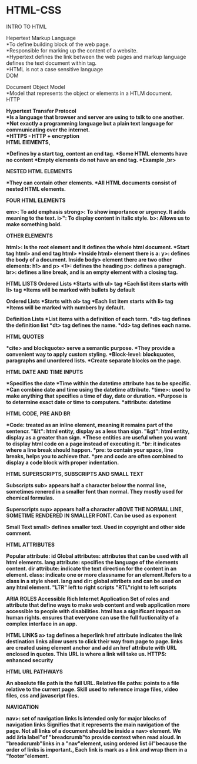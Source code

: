 # HTML-CSS
INTRO TO HTML

Hepertext Markup Language <br>
*To define building block of the web page.<br>
*Responsible for marking up the content of a website.<br>
*Hypertext defines the link between the web pages and markup language defines the text document within tag.<br>
*HTML is not a case sensitive language<br>
DOM<br>

Document Object Model<br>
*Model that represents the object or elements in a HTLM document.<br>
HTTP<b><br>

Hypertext Transfer Protocol<b><br>
*Is a language that browser and server are using to tslk to one another.<br>
*Not exactly a programming language but a plain text language for communicating over the internet.<br>
*HTTPS - HTTP + encryption<br>
HTML ElEMENTS,<b><br>

*Defines by a start tag, content an end tag.
*Some HTML elements have no content
*Empty elements do not have an end tag.
*Example ,br>

NESTED HTML ELEMENTS

*They can contain other elements.
*All HTML documents consist of nested HTML elements.

FOUR HTML ELEMENTS

em>: To add emphasis
strong>: To show importance or urgency. It adds meaning to the text.
i>": To display content in italic style.
b>: Allows us to make something bold.

OTHER ELEMENTS

html>: Is the root element and it defines the whole html document.
*Start tag html> and end tag html>
*Inside html> element there is a:
y>: defines the body of a document.
 Inside body> element there are two other elements: h1> and p>
<1>: defines the heading
p>: defines a paragragh.
br>: defines a line break, and is an empty element with a closing tag. 

HTML LISTS
Ordered Lists
*Starts with ul> tag
*Each list item starts with li> tag
*Items will be marked with bullets by default

Ordered Lists
*Starts with ol> tag
*Each list item starts with li> tag
*Items will be marked with numbers by default.

Definition Lists
*List items with a definition of each term.
*dl> tag defines the definition list
*dt> tag defines the name.
*dd> tag defines each name.

HTML QUOTES

*cite> and blockquote> serve a semantic purpose.
*They provide a convenient way to apply custom styling.
*Block-level: blockquotes, paragraphs and unordered lists.
*Create separate blocks on the page.

HTML DATE AND TIME INPUTS

*Specifies the date
*Time within the datetime attribute has to be specific.
*Can combine date and time using the datetime attribute.
*time>: used to make anything that specifies a time of day, date or duration.
*Purpose is to determine exact date or time to computers.
*attribute: datetime

HTML CODE, PRE AND BR

*Code: treated as an inline element, meaning it remains part of the sentencr.
"&lt": html entity, display as a less than sign.
"&gt": html entity, display as a greater than sign.
*These entities are useful when you want to display html code on a page instead of executing it.
*br: it indicates where a line break should happen.
*pre: to contain your space, line breaks, helps you to achieve that.
*pre and code are often combined to display a code block with proper indentation.

HTML SUPERSCRIPTS, SUBSCRIPTS AND SMALL TEXT

Subscripts
sub> appears half a character below the normal line, sometimes renered in a smaller font than normal.
They mostly used for chemical formulas.

Superscripts
sup> appears half a character aBOVE THE NORMAL LINE, SOMETIME RENDERED IN SMALLER FONT.
Can be used as exponent

Small Text
small> defines smaller text.
Used in copyright and other side comment.

HTML ATTRIBUTES

Popular attribute: id
Global attributes: attributes that can be used with all html elements.
lang attribute: specifies the language of the elements content.
dir attribute: indicate the text direction for the content in an element.
class: indicate one or more classname for an element.Refers to a class in a style sheet.
lang and dir: global attribets and can be used on any html element.
"LTR" left to right scripts
"RTL"right to left scripts

 ARIA ROLES
 Accessible Rich Internet Application
 Set of roles and attribute that define ways to make web content and web application more accessible to people with disabilities.
 html has a significant impact on human rights.
 ensures that everyone can use the full fuctionality of a complex interface in an app.

 HTML LINKS
 a> tag defines a heperlink
 href attribute indicates the link destination
 links allow users to click their way from page to page.
 links are created using element anchor and add an href attribute with URL enclosed in quotes. This URL is where a link will take us.
 HTTPS: enhanced security

 HTML URL PATHWAYS

 An absolute file path is the full URL.
 Relative file paths: points to a file relative to the current page.
 Skill used to reference image files, video files, css and javascript files.

 NAVIGATION

 nav>: set of navigation links
 Is intended only for major blocks of navigation links
 Signifies that it represents the main navigation of the page.
 Not all links of a document should be inside a nav> element.
 We add äria label"of "breadcrumb"to provide context when read aloud.
 In "breadcrumb"links in a "nav"element, using ordered list öl"because the order of links is important.,
 Each link is mark as a link and wrap them in a "footer"element.